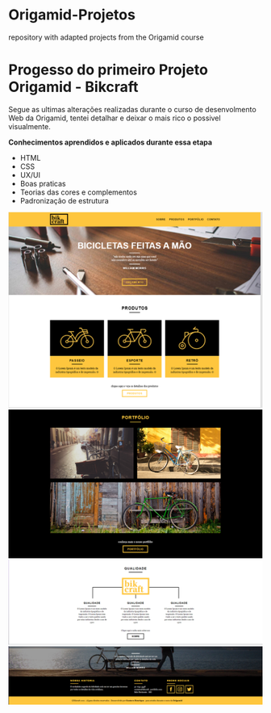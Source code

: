# Origamid-Projetos
 repository with adapted projects from the Origamid course

<h1> Progesso do primeiro Projeto Origamid - Bikcraft </h1>

<p> Segue as ultimas alterações realizadas durante o curso de desenvolmento Web da Origamid, tentei detalhar e deixar o mais rico o possivel visualmente.</p>
    
<strong>
    Conhecimentos aprendidos e aplicados durante essa etapa
</strong>

  * HTML
  * CSS
  * UX/UI
  * Boas praticas
  * Teorias das cores e complementos
  * Padronização de estrutura


<img src="Docs/Introducao.png">
<img src="Docs/Portifolio.png">
<img src="Docs/qualidade.png">
<img src="Docs/rodape.png">